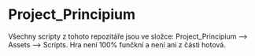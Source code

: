 # Project_Principium
Všechny scripty z tohoto repozitáře jsou ve složce: Project_Principium --> Assets --> Scripts.
Hra není 100% funčkní a není ani z části hotová.  
